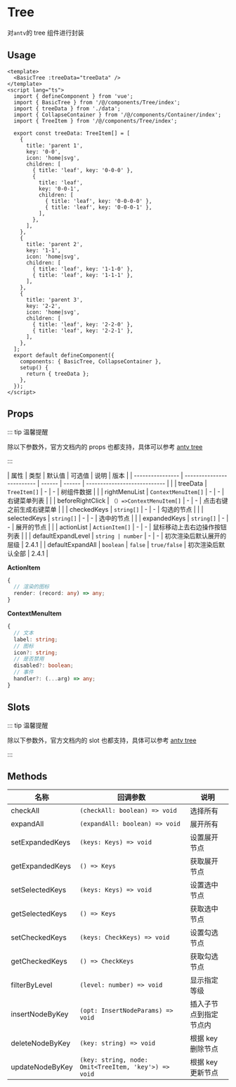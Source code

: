 # Tree

对`antv`的 tree 组件进行封装

## Usage

```vue
<template>
  <BasicTree :treeData="treeData" />
</template>
<script lang="ts">
  import { defineComponent } from 'vue';
  import { BasicTree } from '/@/components/Tree/index';
  import { treeData } from './data';
  import { CollapseContainer } from '/@/components/Container/index';
  import { TreeItem } from '/@/components/Tree/index';

  export const treeData: TreeItem[] = [
    {
      title: 'parent 1',
      key: '0-0',
      icon: 'home|svg',
      children: [
        { title: 'leaf', key: '0-0-0' },
        {
          title: 'leaf',
          key: '0-0-1',
          children: [
            { title: 'leaf', key: '0-0-0-0' },
            { title: 'leaf', key: '0-0-0-1' },
          ],
        },
      ],
    },
    {
      title: 'parent 2',
      key: '1-1',
      icon: 'home|svg',
      children: [
        { title: 'leaf', key: '1-1-0' },
        { title: 'leaf', key: '1-1-1' },
      ],
    },
    {
      title: 'parent 3',
      key: '2-2',
      icon: 'home|svg',
      children: [
        { title: 'leaf', key: '2-2-0' },
        { title: 'leaf', key: '2-2-1' },
      ],
    },
  ];
  export default defineComponent({
    components: { BasicTree, CollapseContainer },
    setup() {
      return { treeData };
    },
  });
</script>
```

## Props

::: tip 温馨提醒

除以下参数外，官方文档内的 props 也都支持，具体可以参考 [antv tree](https://2x.antdv.com/components/tree-cn/#Tree-props)

:::

| 属性             | 类型                      | 默认值 | 可选值 | 说明                         | 版本 |
| ---------------- | ------------------------- | ------ | ------ | ---------------------------- |   |
| treeData         | `TreeItem[]`              | -      | -      | 树组件数据                   |   |
| rightMenuList    | `ContextMenuItem[]`       | -      | -      | 右键菜单列表                 |   |
| beforeRightClick | `（）=>ContextMenuItem[]` | -      | -      | 点击右键之前生成右键菜单     |   |
| checkedKeys      | `string[]`                | -      | -      | 勾选的节点                   |   |
| selectedKeys     | `string[]`                | -      | -      | 选中的节点                   |   |
| expandedKeys     | `string[]`                | -      | -      | 展开的节点                   |  |
| actionList       | `ActionItem[]`            | -      | -      | 鼠标移动上去右边操作按钮列表 |  |
| defaultExpandLevel | `string | number`       | -      | -      | 初次渲染后默认展开的层级     | 2.4.1 |
| defaultExpandAll | `boolean`       | `false`  | `true/false`      | 初次渲染后默认全部     | 2.4.1 |

**ActionItem**

```ts
{
  // 渲染的图标
  render: (record: any) => any;
}
```

**ContextMenuItem**

```ts
{
  // 文本
  label: string;
  // 图标
  icon?: string;
  // 是否禁用
  disabled?: boolean;
  // 事件
  handler?: (...arg) => any;
}
```

## Slots

::: tip 温馨提醒

除以下参数外，官方文档内的 slot 也都支持，具体可以参考 [antv tree](https://2x.antdv.com/components/tree-cn/#Tree-props)

:::

## Methods

| 名称            | 回调参数                                             | 说明                   |
| --------------- | ---------------------------------------------------- | ---------------------- |
| checkAll        | `(checkAll: boolean) => void`                        | 选择所有               |
| expandAll       | `(expandAll: boolean) => void`                       | 展开所有               |
| setExpandedKeys | `(keys: Keys) => void`                               | 设置展开节点           |
| getExpandedKeys | `() => Keys`                                         | 获取展开节点           |
| setSelectedKeys | `(keys: Keys) => void`                               | 设置选中节点           |
| getSelectedKeys | `() => Keys`                                         | 获取选中节点           |
| setCheckedKeys  | `(keys: CheckKeys) => void`                          | 设置勾选节点           |
| getCheckedKeys  | `() => CheckKeys`                                    | 获取勾选节点           |
| filterByLevel   | `(level: number) => void`                            | 显示指定等级           |
| insertNodeByKey | `(opt: InsertNodeParams) => void`                    | 插入子节点到指定节点内 |
| deleteNodeByKey | `(key: string) => void`                              | 根据 key 删除节点      |
| updateNodeByKey | `(key: string, node: Omit<TreeItem, 'key'>) => void` | 根据 key 更新节点      |
